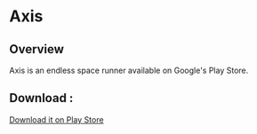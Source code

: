 # Axis
## Overview
Axis is an endless space runner available on Google's Play Store.
## Download : 
[Download it on Play Store](https://play.google.com/store/apps/details?id=com.GameAcademy.Axis)
